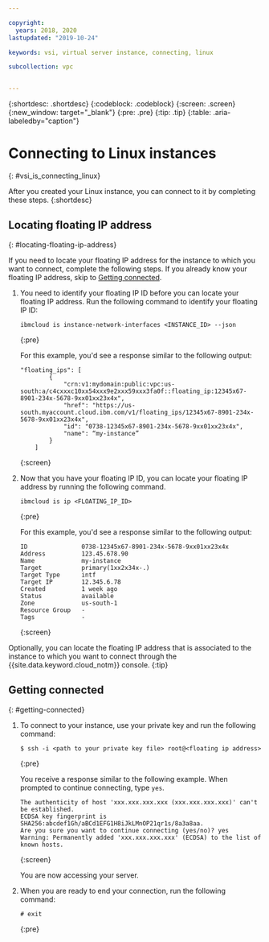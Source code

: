 ```yaml
---

copyright:
  years: 2018, 2020
lastupdated: "2019-10-24"

keywords: vsi, virtual server instance, connecting, linux

subcollection: vpc


---
```


{:shortdesc: .shortdesc}
{:codeblock: .codeblock}
{:screen: .screen}
{:new_window: target="_blank"}
{:pre: .pre}
{:tip: .tip}
{:table: .aria-labeledby="caption"}

# Connecting to Linux instances
{: #vsi_is_connecting_linux}

After you created your Linux instance, you can connect to it by completing these steps.
{:shortdesc}

## Locating floating IP address
{: #locating-floating-ip-address}

If you need to locate your floating IP address for the instance to which you want to connect, complete the following steps. If you already know your floating IP address, skip to [Getting connected](#getting-connected).

1. You need to identify your floating IP ID before you can locate your floating IP address. Run the following command to identify your floating IP ID:

   ```
   ibmcloud is instance-network-interfaces <INSTANCE_ID> --json
   ```
   {:pre}
   
   For this example, you'd see a response similar to the following output:
   
   ```
   "floating_ips": [
           {
               "crn:v1:mydomain:public:vpc:us-south:a/c4cxxxc10xx54xxx9e2xxx59xxx3fa0f::floating_ip:12345x67-8901-234x-5678-9xx01xx23x4x",
               "href": "https://us-south.myaccount.cloud.ibm.com/v1/floating_ips/12345x67-8901-234x-5678-9xx01xx23x4x",
               "id": "0738-12345x67-8901-234x-5678-9xx01xx23x4x",
               "name": “my-instance”
           }
       ]
   ```
   {:screen}  
    
2. Now that you have your floating IP ID, you can locate your floating IP address by running the following command.
   
   ```
   ibmcloud is ip <FLOATING_IP_ID>
   ```
   {:pre}
     
   For this example, you'd see a response similar to the following output:
   
   ```
   ID               0738-12345x67-8901-234x-5678-9xx01xx23x4x
   Address          123.45.678.90
   Name             my-instance
   Target           primary(1xx2x34x-.)
   Target Type      intf
   Target IP        12.345.6.78
   Created          1 week ago
   Status           available
   Zone             us-south-1
   Resource Group   -
   Tags             -
   ```
   {:screen}
  
Optionally, you can locate the floating IP address that is associated to the instance to which you want to connect through the {{site.data.keyword.cloud_notm}} console.
{:tip}

## Getting connected
{: #getting-connected}

1. To connect to your instance, use your private key and run the following command:

   ```
   $ ssh -i <path to your private key file> root@<floating ip address>
   ```
   {:pre}

   You receive a response similar to the following example. When prompted to continue connecting, type `yes`.
   ```
   The authenticity of host 'xxx.xxx.xxx.xxx (xxx.xxx.xxx.xxx)' can't be established.
   ECDSA key fingerprint is SHA256:abcdef1Gh/aBCd1EFG1H8iJkLMnOP21qr1s/8a3a8aa.
   Are you sure you want to continue connecting (yes/no)? yes
   Warning: Permanently added 'xxx.xxx.xxx.xxx' (ECDSA) to the list of known hosts.
   ```
   {:screen}

   You are now accessing your server.

2. When you are ready to end your connection, run the following command:

   ```
   # exit
   ```
   {:pre}
